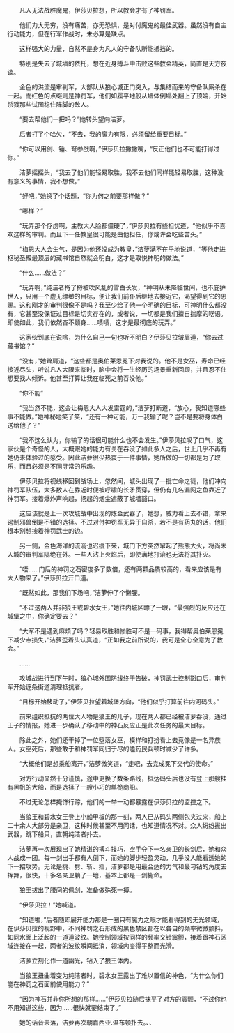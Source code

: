 　　凡人无法战胜魔鬼，伊莎贝拉想，所以教会才有了神罚军。

　　他们力大无穷，没有痛苦，亦无恐惧，是对付魔鬼的最佳武器。虽然没有自主行动能力，但在行军作战时，未必算是缺点。

　　这样强大的力量，自然不是身为凡人的守备队所能抵挡的。

　　特别是失去了城墙的依托，想在近身搏斗中击败这些教会精英，简直是天方夜谈。

　　金色的洪流是审判军，大部队从狼心城正门突入，与集结而来的守备队厮杀在一起。而红色的点缀则是神罚军，他们如履平地般从墙体倒塌处翻上了顶端，开始杀戮那些试图稳住阵脚的敌人。

　　“要去帮他们一把吗？”她转头望向洁萝。

　　后者打了个哈欠，“不去，我的魔力有限，必须留给重要目标。”

　　“你可以用剑、锤、弩参战啊，”伊莎贝拉撇撇嘴，“反正他们也不可能打得过你。”

　　洁萝摇摇头，“我去了他们能轻易取胜，我不去他们同样能轻易取胜，这种没有意义的事情，我不想做。”

　　“好吧，”她换了个话题，“你为何之前要那样做？”

　　“哪样？”

　　“玩弄那个俘虏啊，主教大人脸都僵硬了，”伊莎贝拉有些担忧道，“他似乎不喜欢这样的审判。而且下一任教皇很可能是由他担任，你或许会吃些苦头。”

　　“梅恩大人会生气，是因为他还没成为教皇，”洁萝满不在乎地说道，“等他走进枢秘圣殿最顶层的藏书馆自然就会明白，这才是取悦神明的做法。”

　　“什么……做法？”

　　“玩弄啊，”纯洁者捋了捋被吹风乱的雪白长发，“神明从未降临世间，也不庇护世人，只用一个虚无缥缈的目标，便让我们前仆后继地去接近它，渴望得到它的恩赐。这和刚才的审判很像不是吗？我至少给了他一个明确的目标，可神明什么都没有，它甚至没保证过目标是切实存在的，或者说，一切都是我们擅自揣摩的呓语。即使如此，我们依然奋不顾身……啧啧，这才是最彻底的玩弄。”

　　这家伙到底在说啥，为什么自己一句也听不明白？伊莎贝拉皱眉道，“你去过藏书馆？”

　　“没有，”她耸肩道，“这些都是奥伯莱恩冕下对我说的。他不是女巫，寿命已经接近尽头，听说凡人大限来临时，脑中会将一生经历的场景重新回顾，并且忍不住想要找人倾诉。他甚至打算让我在临死之前吞没他。”

　　“你不能”

　　“我当然不能，这会让梅恩大人大发雷霆的，”洁萝打断道，“放心，我知道哪些事不能做。”她神秘地笑了笑，“还有一种可能，万一我输了呢？岂不是要将身体白送给他了？”

　　“我不这么认为，你输了的话很可能什么也不会发生。”伊莎贝拉叹了口气，这家伙是个奇怪的人，大概跟她的能力有关在吞没了如此多人之后，世上几乎不再有她仍未体验过的感受。因此洁萝很少热衷于一件事情，她所做的一切都是为了取乐，而且必须是不同寻常的乐趣。

　　伊莎贝拉将视线移回到战场上，忽然间，城头出现了一批亡命之徒，他们冲向神罚军队伍，大多数人在靠近时便被呼啸的长矛贯穿，但仍有几名漏网之鱼靠近了神罚军。接着爆炸声响起，扬起的烟尘遮蔽了城墙豁口。

　　这应该就是上一次攻城战中出现的炼金武器了，她想，威力看上去不错，拿来遏制邪兽倒是不错的选择。不过对付神罚军无异于自杀，若不是有药丸的话，他们根本别想挨着神罚武士的边。

　　另一侧，金色海洋的流淌也迟缓下来，城门下方突然窜起了熊熊大火，将尚未入城的审判军隔绝在外。一些人沾上火焰后，即使满地打滚也无法将其扑灭。

　　“唔……门后的神罚之石密度多了数倍，还有两颗品质较高的，看来应该是有大人物来了。”伊莎贝拉开口道。

　　“既然如此，那我们下场吧，”洁萝伸了个懒腰。

　　“不过这两人并非狼王或碧水女王，”她往内城区瞟了一眼，“最强烈的反应还在城堡之中，你确定要去？”

　　“大军不是遇到麻烦了吗？轻易取胜和惨胜可不是一码事，我得帮奥伯莱恩冕下减少点损失，”洁萝歪着头认真道，“正如我之前所说的，我可是全心全意为了教会。”

　　……

　　攻城战进行到下午时，狼心城外围防线终于告破，神罚武士控制豁口后，审判军开始逐条街道清理抵抗者。

　　“目标开始移动了，”伊莎贝拉望着城堡方向，“他们似乎打算前往内河码头。”

　　前来组织抵抗的两位大人物是狼王的儿子，现在两人都已经被洁萝吞没，通过王子的情报，她进一步确认了移动中的神石反应正是此次任务的最大目标。

　　除此之外，她们还干掉了一位堕落女巫，模样和打扮看上去竟像是一名异族人。女巫死后，那些敢于和神罚军同归于尽的嗑药民兵顿时减少了许多。

　　“大概他们是想乘船离开，”洁萝微笑道，“走吧，去完成冕下交代的使命。”

　　对方行动显然十分谨慎，途中更换了数条路线，抵达码头后也没有登上那艘挂有黑帆的大船，而是选择了一艘小巧的单桅商船。

　　不过无论怎样掩饰行踪，他们的一举一动都暴露在伊莎贝拉的监控之下。

　　当狼王和碧水女王登上小船甲板的那一刻，两人已从码头两侧包夹过来，船上二十余人大部分是亲卫，这种时候甚至不用问话，也知道情况不对。众人纷纷拔出武器，跳下船只，直朝纯洁者扑去。

　　洁萝再一次展现出了她精湛的搏斗技巧，空手夺下一名亲卫的长剑后，她和众人战成一团。每一剑出手都有人倒下，而她的脚步轻盈灵动，几乎没人能看透她的下一招攻势。无论是挑、劈、斩、挡，洁萝都是用最合适的力气和最刁钻的角度去挥舞，很快，十多名亲卫躺了一地，基本上都是一剑毙命。

　　狼王拔出了腰间的佩剑，准备做殊死一搏。

　　“伊莎贝拉！”她喊道。

　　“知道啦，”后者随即展开能力那是一圈只有魔力之眼才能看得到的无光领域，在伊莎贝拉的视野中，不同神罚之石形成的黑色禁区都在以各自的频率微微颤抖，如同水面上泛起的一道道波纹。她控制领域按同样的频率交错震颤，接着跟神石区域连接在一起，两者的波纹瞬间抵消，领域内变得平整而光滑。

　　洁萝立刻化作一道幽光，钻入了狼王体内。

　　当狼王扭曲着变为纯洁者时，碧水女王露出了难以置信的神色，“为什么你们能在神罚之石面前使用能力？”

　　“因为神石并非你所想的那样……”伊莎贝拉随后抹平了对方的震颤，“不过你也不用知道这些，因为……很快就要结束了。”

　　她的话音未落，洁萝再次朝嘉西亚.温布顿扑去。、、
